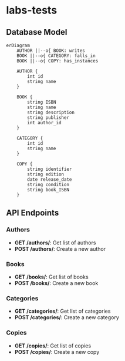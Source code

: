 
# labs-tests

## Database Model

```mermaid
erDiagram
    AUTHOR ||--o{ BOOK: writes
    BOOK ||--o{ CATEGORY: falls_in
    BOOK ||--o{ COPY: has_instances

    AUTHOR {
        int id
        string name
    }

    BOOK {
        string ISBN
        string name
        string description
        string publisher
        int author_id
    }

    CATEGORY {
        int id
        string name
    }

    COPY {
        string identifier
        string edition
        date release_date
        string condition
        string book_ISBN
    }
```

## API Endpoints

### Authors
- **GET /authors/**: Get list of authors
- **POST /authors/**: Create a new author

### Books
- **GET /books/**: Get list of books
- **POST /books/**: Create a new book

### Categories
- **GET /categories/**: Get list of categories
- **POST /categories/**: Create a new category

### Copies
- **GET /copies/**: Get list of copies
- **POST /copies/**: Create a new copy

